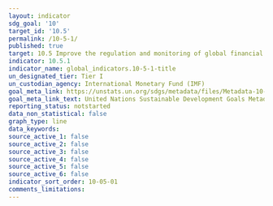 ```yaml
---
layout: indicator
sdg_goal: '10'
target_id: '10.5'
permalink: /10-5-1/
published: true
target: 10.5 Improve the regulation and monitoring of global financial markets and institutions and strengthen the implementation of such regulations
indicator: 10.5.1
indicator_name: global_indicators.10-5-1-title
un_designated_tier: Tier I
un_custodian_agency: International Monetary Fund (IMF)
goal_meta_link: https://unstats.un.org/sdgs/metadata/files/Metadata-10-05-01.pdf
goal_meta_link_text: United Nations Sustainable Development Goals Metadata (PDF 4.0 MB)
reporting_status: notstarted
data_non_statistical: false
graph_type: line
data_keywords:  
source_active_1: false
source_active_2: false
source_active_3: false
source_active_4: false
source_active_5: false
source_active_6: false
indicator_sort_order: 10-05-01
comments_limitations: 
---
```


